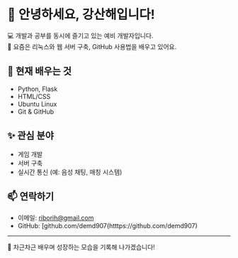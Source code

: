# 👋 안녕하세요, 강산해입니다!

💻 개발과 공부를 동시에 즐기고 있는 예비 개발자입니다.  
🧠 요즘은 리눅스와 웹 서버 구축, GitHub 사용법을 배우고 있어요.

## 🌱 현재 배우는 것
- Python, Flask
- HTML/CSS
- Ubuntu Linux
- Git & GitHub

## ✨ 관심 분야
- 게임 개발
- 서버 구축
- 실시간 통신 (예: 음성 채팅, 매칭 시스템)

## 📫 연락하기
- 이메일: riborih@gmail.com
- GitHub: [github.com/demd907(htttps://github.com/demd907)

---

🙌 차근차근 배우며 성장하는 모습을 기록해 나가겠습니다!
